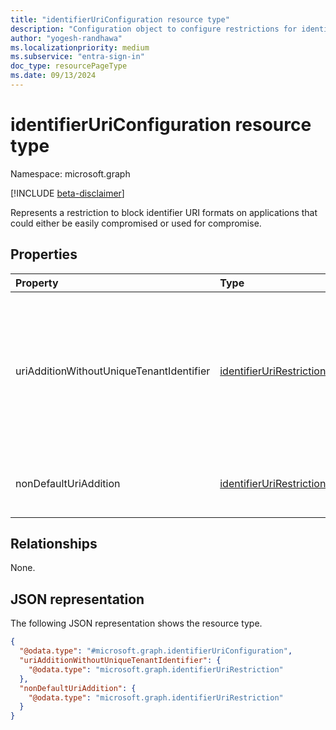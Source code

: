 ```yaml
---
title: "identifierUriConfiguration resource type"
description: "Configuration object to configure restrictions for identifier URIs on applications."
author: "yogesh-randhawa"
ms.localizationpriority: medium
ms.subservice: "entra-sign-in"
doc_type: resourcePageType
ms.date: 09/13/2024
---
```


# identifierUriConfiguration resource type

Namespace: microsoft.graph

[!INCLUDE [beta-disclaimer](../../includes/beta-disclaimer.md)]

 Represents a restriction to block identifier URI formats on applications that could either be easily compromised or used for compromise.

## Properties
| Property                            | Type                            | Description                 |
| :-----------------------------------| :------------------------------ | :-------------------------- |
| uriAdditionWithoutUniqueTenantIdentifier               | [identifierUriRestriction](../resources/identifierurirestriction.md)       | Block new identifier URIs for applications, unless they contain unique tenant identifier like tenantId, appId or verified domain. e.g. `api://{tenatId}/string`, `api://{appId}/string`, `{scheme}://string/{tenantId}`, `{scheme}://string/{appId}`, `https://{verified-domain.com}/path`, `{scheme}://{subdomain}.{verified-domain.com}/path`|
| nonDefaultUriAddition               | [identifierUriRestriction](../resources/identifierurirestriction.md)       | Block new identifier URIs for applications, unless they are the "default" URI of the format `api://{appId}` or `api://{tenantId}/{appId}`.|

## Relationships
None.

## JSON representation
The following JSON representation shows the resource type.
<!-- {
  "blockType": "resource",
  "@odata.type": "microsoft.graph.identifierUriConfiguration"
}
-->
``` json
{
  "@odata.type": "#microsoft.graph.identifierUriConfiguration",
  "uriAdditionWithoutUniqueTenantIdentifier": {
    "@odata.type": "microsoft.graph.identifierUriRestriction"
  },
  "nonDefaultUriAddition": {
    "@odata.type": "microsoft.graph.identifierUriRestriction"
  }
}
```

